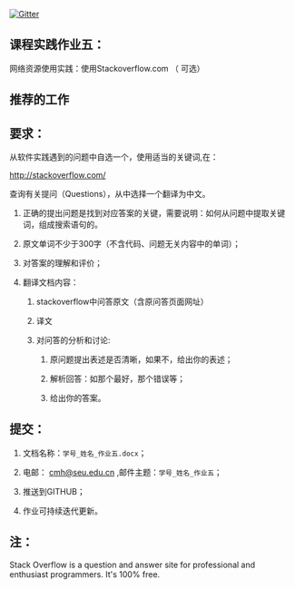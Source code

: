 [![Gitter](https://badges.gitter.im/Py03013052/Students2016.svg)](https://gitter.im/Py03013052/Students2016?utm_source=badge&utm_medium=badge&utm_campaign=pr-badge)

## 课程实践作业五：

网络资源使用实践：使用Stackoverflow.com （ 可选） 

## 推荐的工作 



## 要求：

从软件实践遇到的问题中自选一个，使用适当的关键词,在：

http://stackoverflow.com/

查询有关提问（Questions），从中选择一个翻译为中文。

1. 正确的提出问题是找到对应答案的关键，需要说明：如何从问题中提取关键词，组成搜索语句的。

2.	原文单词不少于300字（不含代码、问题无关内容中的单词）；

3.	对答案的理解和评价；

4.	翻译文档内容：

    1. stackoverflow中问答原文（含原问答页面网址）
    
    2. 译文
    
    3. 对问答的分析和讨论:
    
        1. 原问题提出表述是否清晰，如果不，给出你的表述；
        
        2. 解析回答：如那个最好，那个错误等；
        
        3. 给出你的答案。

## 提交：

1. 文档名称：`学号_姓名_作业五.docx`；

2. 	电邮： cmh@seu.edu.cn ,邮件主题：`学号_姓名_作业五`；

3.	推送到GITHUB；

4.	作业可持续迭代更新。

## 注：
Stack Overflow is a question and answer site for professional and enthusiast programmers. It's 100% free.


